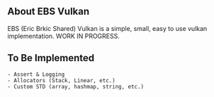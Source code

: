 ## About EBS Vulkan
EBS (Eric Brkic Shared) Vulkan is a simple, small, easy to use vulkan implementation. WORK IN PROGRESS.

## To Be Implemented
```
- Assert & Logging
- Allocators (Stack, Linear, etc.)
- Custom STD (array, hashmap, string, etc.)
```